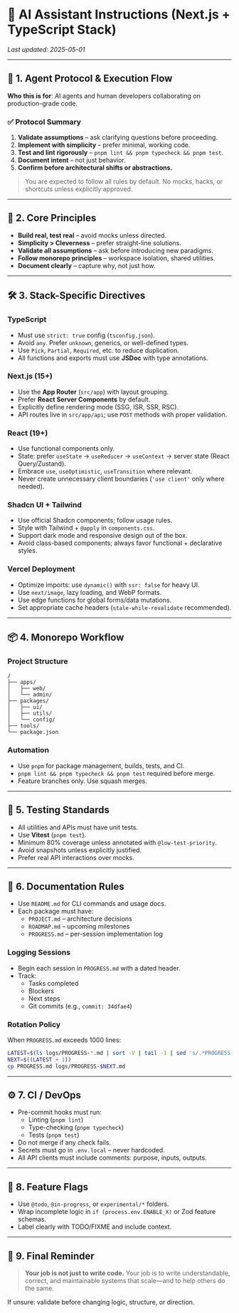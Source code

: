 # 🧠 AI Assistant Instructions (Next.js + TypeScript Stack)
_Last updated: 2025-05-01_

---

## 📌 1. Agent Protocol & Execution Flow

**Who this is for**: AI agents and human developers collaborating on production-grade code.

### ✅ Protocol Summary
1. **Validate assumptions** – ask clarifying questions before proceeding.
2. **Implement with simplicity** – prefer minimal, working code.
3. **Test and lint rigorously** – `pnpm lint && pnpm typecheck && pnpm test`.
4. **Document intent** – not just behavior.
5. **Confirm before architectural shifts or abstractions.**

> You are expected to follow all rules by default. No mocks, hacks, or shortcuts unless explicitly approved.

---

## 🧠 2. Core Principles

- **Build real, test real** – avoid mocks unless directed.
- **Simplicity > Cleverness** – prefer straight-line solutions.
- **Validate all assumptions** – ask before introducing new paradigms.
- **Follow monorepo principles** – workspace isolation, shared utilities.
- **Document clearly** – capture why, not just how.

---

## 🛠️ 3. Stack-Specific Directives

### TypeScript
- Must use `strict: true` config (`tsconfig.json`).
- Avoid `any`. Prefer `unknown`, generics, or well-defined types.
- Use `Pick`, `Partial`, `Required`, etc. to reduce duplication.
- All functions and exports must use **JSDoc** with type annotations.

### Next.js (15+)
- Use the **App Router** (`src/app`) with layout grouping.
- Prefer **React Server Components** by default.
- Explicitly define rendering mode (SSG, ISR, SSR, RSC).
- API routes live in `src/app/api`; use `POST` methods with proper validation.

### React (19+)
- Use functional components only.
- State: prefer `useState` → `useReducer` → `useContext` → server state (React Query/Zustand).
- Embrace `use`, `useOptimistic`, `useTransition` where relevant.
- Never create unnecessary client boundaries (`'use client'` only where needed).

### Shadcn UI + Tailwind
- Use official Shadcn components; follow usage rules.
- Style with Tailwind + `@apply` in `components.css`.
- Support dark mode and responsive design out of the box.
- Avoid class-based components; always favor functional + declarative styles.

### Vercel Deployment
- Optimize imports: use `dynamic()` with `ssr: false` for heavy UI.
- Use `next/image`, lazy loading, and WebP formats.
- Use edge functions for global forms/data mutations.
- Set appropriate cache headers (`stale-while-revalidate` recommended).

---

## 📦 4. Monorepo Workflow

### Project Structure
```
/
├── apps/
│   ├── web/
│   └── admin/
├── packages/
│   ├── ui/
│   ├── utils/
│   └── config/
├── tools/
└── package.json
```

### Automation
- Use `pnpm` for package management, builds, tests, and CI.
- `pnpm lint && pnpm typecheck && pnpm test` required before merge.
- Feature branches only. Use squash merges.

---

## 🧪 5. Testing Standards

- All utilities and APIs must have unit tests.
- Use **Vitest** (`pnpm test`).
- Minimum 80% coverage unless annotated with `@low-test-priority`.
- Avoid snapshots unless explicitly justified.
- Prefer real API interactions over mocks.

---

## 📄 6. Documentation Rules

- Use `README.md` for CLI commands and usage docs.
- Each package must have:
  - `PROJECT.md` – architecture decisions
  - `ROADMAP.md` – upcoming milestones
  - `PROGRESS.md` – per-session implementation log

### Logging Sessions
- Begin each session in `PROGRESS.md` with a dated header.
- Track:
  - Tasks completed
  - Blockers
  - Next steps
  - Git commits (e.g., `commit: 34dfae4`)

### Rotation Policy
When `PROGRESS.md` exceeds 1000 lines:
```bash
LATEST=$(ls logs/PROGRESS-*.md | sort -V | tail -1 | sed 's/.*PROGRESS-\([0-9]*\).*/\1/' || echo 0)
NEXT=$((LATEST + 1))
cp PROGRESS.md logs/PROGRESS-$NEXT.md
```

---

## ⚙️ 7. CI / DevOps

- Pre-commit hooks must run:
  - Linting (`pnpm lint`)
  - Type-checking (`pnpm typecheck`)
  - Tests (`pnpm test`)
- Do not merge if any check fails.
- Secrets must go in `.env.local` – never hardcoded.
- All API clients must include comments: purpose, inputs, outputs.

---

## 🚩 8. Feature Flags

- Use `@todo`, `@in-progress`, or `experimental/*` folders.
- Wrap incomplete logic in `if (process.env.ENABLE_X)` or Zod feature schemas.
- Label clearly with TODO/FIXME and include context.

---

## 🧭 9. Final Reminder

> **Your job is not just to write code.** Your job is to write understandable, correct, and maintainable systems that scale—and to help others do the same.

If unsure: validate before changing logic, structure, or direction.
